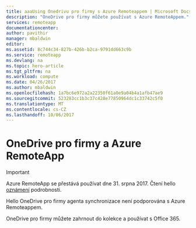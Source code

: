 ```yaml
---
title: aaaUsing Onedrivu pro firmy s Azure Remoteappem | Microsoft Docs
description: "OneDrive pro firmy můžete používat s Azure RemoteAppem."
services: remoteapp
documentationcenter: 
author: pavithir
manager: mbaldwin
editor: 
ms.assetid: 8c744c34-827b-426b-b2ca-9791dd663c9b
ms.service: remoteapp
ms.devlang: na
ms.topic: hero-article
ms.tgt_pltfrm: na
ms.workload: compute
ms.date: 04/26/2017
ms.author: mbaldwin
ms.openlocfilehash: 1a7bc6e972a2a22350f61a0e9a04b4a1afb47ae9
ms.sourcegitcommit: 523283cc1b3c37c428e77850964dc1c33742c5f0
ms.translationtype: MT
ms.contentlocale: cs-CZ
ms.lasthandoff: 10/06/2017
---
```

# <a name="onedrive-for-business-and-azure-remoteapp"></a>OneDrive pro firmy a Azure RemoteApp
> [!IMPORTANT]
> Azure RemoteApp se přestává používat dne 31. srpna 2017. Čtení hello [oznámení](https://go.microsoft.com/fwlink/?linkid=821148) podrobnosti.
> 
> 

Hello OneDrive pro firmy agenta synchronizace není podporována s Azure Remoteappem.

OneDrive pro firmy můžete zahrnout do kolekce a používat s Office 365. 

